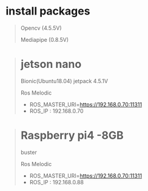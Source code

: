 # install packages
 > Opencv (4.5.5V)
 > 
 > Mediapipe (0.8.5V) 
 > 
 


> # jetson nano
> Bionic(Ubuntu18.04) jetpack 4.5.1V
> 
> Ros Melodic
> - ROS_MASTER_URI=https://192.168.0.70:11311
> - ROS_IP : 192.168.0.70

> # Raspberry pi4 -8GB
> buster
> 
> Ros Melodic
> - ROS_MASTER_URI=https://192.168.0.70:11311
> - ROS_IP : 192.168.0.88
